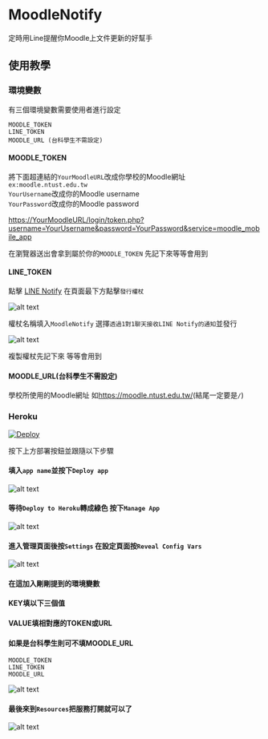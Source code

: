 # MoodleNotify

定時用Line提醒你Moodle上文件更新的好幫手

## 使用教學

### 環境變數

有三個環境變數需要使用者進行設定
```
MOODLE_TOKEN
LINE_TOKEN
MOODLE_URL (台科學生不需設定)
```

#### MOODLE_TOKEN

將下面超連結的`YourMoodleURL`改成你學校的Moodle網址 `ex:moodle.ntust.edu.tw`  
`YourUsername`改成你的Moodle username  
`YourPassword`改成你的Moodle password

<https://YourMoodleURL/login/token.php?username=YourUsername&password=YourPassword&service=moodle_mobile_app>

在瀏覽器送出會拿到屬於你的`MOODLE_TOKEN` 先記下來等等會用到

#### LINE_TOKEN

點擊 [LINE Notify](https://notify-bot.line.me/my/) 在頁面最下方點擊`發行權杖`

![alt text](https://github.com/MirrorShih/MoodleNotify/blob/main/assets/Line_token.png)

權杖名稱填入`MoodleNotify` 選擇`透過1對1聊天接收LINE Notify的通知`並發行

![alt text](https://github.com/MirrorShih/MoodleNotify/blob/main/assets/Line_token_settings.png)

複製權杖先記下來 等等會用到

#### MOODLE_URL(台科學生不需設定)

學校所使用的Moodle網址 如<https://moodle.ntust.edu.tw/>(結尾一定要是`/`)

### Heroku

[![Deploy](https://www.herokucdn.com/deploy/button.svg)](https://heroku.com/deploy)

按下上方部署按鈕並跟隨以下步驟

#### 填入`app name`並按下`Deploy app`

![alt text](https://github.com/MirrorShih/MoodleNotify/blob/main/assets/heroku_deploy.png)

#### 等待`Deploy to Heroku`轉成綠色 按下`Manage App`

![alt text](https://github.com/MirrorShih/MoodleNotify/blob/main/assets/manage.png)

#### 進入管理頁面後按`Settings` 在設定頁面按`Reveal Config Vars`

![alt text](https://github.com/MirrorShih/MoodleNotify/blob/main/assets/config_vars.png)

#### 在這加入剛剛提到的環境變數

#### KEY填以下三個值

#### VALUE填相對應的TOKEN或URL

#### 如果是台科學生則可不填MOODLE_URL

```
MOODLE_TOKEN
LINE_TOKEN
MOODLE_URL
```

![alt text](https://github.com/MirrorShih/MoodleNotify/blob/main/assets/Vars.png)

#### 最後來到`Resources`把服務打開就可以了

![alt text](https://github.com/MirrorShih/MoodleNotify/blob/main/assets/resources.png)
